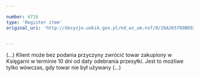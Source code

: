 ```yaml
---

number: 4716
type: 'Register item'
original_uri: 'http://decyzje.uokik.gov.pl/nd_wz_um.nsf/0/26A265789BD93E79C1257B740036301E?OpenDocument'


---
```


(...) Klient może bez podania przyczyny zwrócić towar zakupiony w Księgarni w terminie 10 dni od daty odebrania przesyłki. Jest to możliwe tylko wówczas, gdy towar nie był używany (...)
